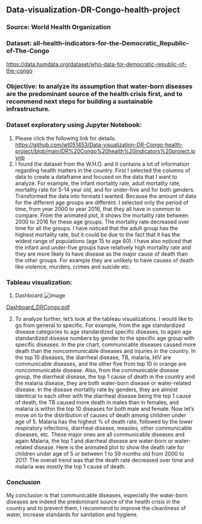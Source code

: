 ## Data-visualization-DR-Congo-health-project

### Source: World Health Organization

### Dataset: all-health-indicators-for-the-Democratic_Republic-of-The-Congo <br/>
https://data.humdata.org/dataset/who-data-for-democratic-republic-of-the-congo <br/>

### Objective: to analyze its assumption that water-born diseases are the predominant source of the health crisis first, and to recommend next steps for building a sustainable infrastructure.

### Dataset exploratory using Jupyter Notebook:
1. Please click the following link for details. 
https://github.com/wt051453/Data-visualization-DR-Congo-health-project/blob/main/DR%20Congo%20health%20indicators%20project.ipynb
3. I found the dataset from the W.H.O. and it contains a lot of information regarding health matters in the country. First I selected the columns of data to create a dataframe and focused on the data that I want to analyze. For example, the infant mortality rate, adult mortality rate, mortality rate for 5-14 year old, and for under-five and for both genders. Transformed the data into formats I wanted. Because the amount of data for the different age groups are different. I selected only the period of time, from year 2000 to year 2016, that they all have in common to compare. From the animated plot, it shows the mortality rate between 2000 to 2016 for these age groups. The mortality rate decreased over time for all the groups. I have noticed that the adult group has the highest mortality rate, but it could be due to the fact that it has the widest range of populations (age 15 to age 60). I have also noticed that the infant and under-five groups have relatively high mortality rate and they are more likely to have disease as the major cause of death than the other groups. For example they are unlikely to have causes of death like violence, murders, crimes and suicide etc.

### Tableau visualization:
1. Dashboard
![image](https://user-images.githubusercontent.com/27581761/115131387-d4a6b180-9fc5-11eb-8dbf-6b90688ff7cf.png)

[Dashboard_DRCongo.pdf](https://github.com/wt051453/Data-visualization-DR-Congo-health-project/files/6330338/Dashboard_DRCongo.pdf)

2. To analyze further, let’s look at the tableau visualizations. I would like to go from general to specific. For example, from the age standardized disease categories to age standardized specific diseases, to again age standardized disease numbers by gender to the specific age group with specific diseases. In the pie chart, communicable diseases caused more death than the noncommunicable diseases and injuries in the country. In the top 10 diseases, the diarrheal disease, TB, malaria, HIV are communicable diseases, and the other five from top 10 in orange are noncommunicable disease. Also, from the communicable disease group, the diarrheal disease, the top 1 cause of death in the country and the malaria disease, they are both water-born disease or water-related disease. In the disease mortality rate by genders, they are almost identical to each other with the diarrheal disease being the top 1 cause of death, the TB caused more death in males than in females, and malaria is within the top 10 diseases for both male and female. Now let’s move on to the distribution of causes of death among children under age of 5. Malaria has the highest % of death rate, followed by the lower respiratory infections, diarrheal disease, measles, other communicable diseases, etc. These major ones are all communicable diseases and again Malaria, the top 1 and diarrheal disease are water-born or water-related disease. Here is the animated plot to show the death rate for children under age of 5 or between 1 to 59 months old from 2000 to 2017. The overall trend was that the death rate decreased over time and malaria was mostly the top 1 cause of death.

### Conclusion

My conclusion is that communicable diseases, especially the water-born diseases are indeed the predominant source of the health crisis in the country and to prevent them, I recommend to improve the cleanliness of water, increase standards for sanitation and hygiene. 

